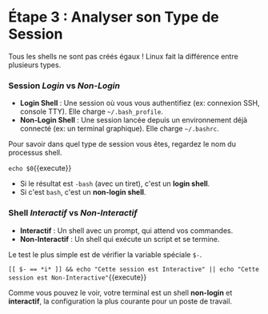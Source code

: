 # Étape 3 : Analyser son Type de Session

Tous les shells ne sont pas créés égaux ! Linux fait la différence entre plusieurs types.

### Session *Login* vs *Non-Login*

-   **Login Shell** : Une session où vous vous authentifiez (ex: connexion SSH, console TTY). Elle charge `~/.bash_profile`.
-   **Non-Login Shell** : Une session lancée depuis un environnement déjà connecté (ex: un terminal graphique). Elle charge `~/.bashrc`.

Pour savoir dans quel type de session vous êtes, regardez le nom du processus shell.

`echo $0`{{execute}}

-   Si le résultat est `-bash` (avec un tiret), c'est un **login shell**.
-   Si c'est `bash`, c'est un **non-login shell**.

### Shell *Interactif* vs *Non-Interactif*

-   **Interactif** : Un shell avec un prompt, qui attend vos commandes.
-   **Non-Interactif** : Un shell qui exécute un script et se termine.

Le test le plus simple est de vérifier la variable spéciale `$-`.

`[[ $- == *i* ]] && echo "Cette session est Interactive" || echo "Cette session est Non-Interactive"`{{execute}}

Comme vous pouvez le voir, votre terminal est un shell **non-login** et **interactif**, la configuration la plus courante pour un poste de travail.